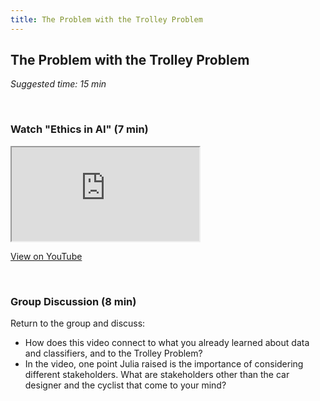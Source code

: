 ```yaml
---
title: The Problem with the Trolley Problem
---
```


## The Problem with the Trolley Problem
_Suggested time: 15 min_

<br>

### Watch "Ethics in AI" (7 min)

<div class="embed-responsive embed-responsive-16by9">
  <iframe class="embed-responsive-item" src="https://www.youtube.com/embed/IeWLfHC9bSI" allowfullscreen></iframe></div>
  
[View on YouTube](http://bit.ly/WeareAI_EthicsAI)

<br>

### Group Discussion (8 min)

Return to the group and discuss:
* How does this video connect to what you already learned about data and classifiers, and to the Trolley Problem?
* In the video, one point Julia raised is the importance of considering different stakeholders. What are stakeholders other than the car designer and the cyclist that come to your mind? 
